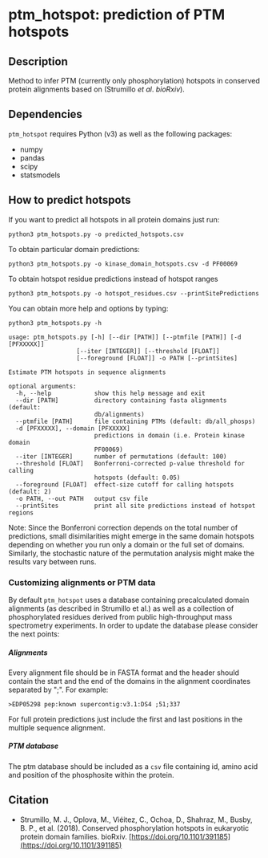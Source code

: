 # ptm_hotspot: prediction of PTM hotspots

## Description

Method to infer PTM (currently only phosphorylation) hotspots in conserved protein alignments based on (Strumillo *et al*. *bioRxiv*).

## Dependencies

`ptm_hotspot` requires Python (v3) as well as the following packages: 

- numpy
- pandas
- scipy
- statsmodels

## How to predict hotspots

If you want to predict all hotspots in all protein domains just run:

`python3 ptm_hotspots.py -o predicted_hotspots.csv`

To obtain particular domain predictions:

`python3 ptm_hotspots.py -o kinase_domain_hotspots.csv -d PF00069`

To obtain hotspot residue predictions instead of hotspot ranges 

`python3 ptm_hotspots.py -o hotspot_residues.csv --printSitePredictions`

You can obtain more help and options by typing:

`python3 ptm_hotspots.py -h`

	usage: ptm_hotspots.py [-h] [--dir [PATH]] [--ptmfile [PATH]] [-d [PFXXXXX]]
                       [--iter [INTEGER]] [--threshold [FLOAT]]
                       [--foreground [FLOAT]] -o PATH [--printSites]
	
	Estimate PTM hotspots in sequence alignments

	optional arguments:
	  -h, --help            show this help message and exit
	  --dir [PATH]          directory containing fasta alignments (default:
                            db/alignments)
	  --ptmfile [PATH]      file containing PTMs (default: db/all_phosps)
	  -d [PFXXXXX], --domain [PFXXXXX]
                            predictions in domain (i.e. Protein kinase domain
                            PF00069)
	  --iter [INTEGER]      number of permutations (default: 100)
	  --threshold [FLOAT]   Bonferroni-corrected p-value threshold for calling
                            hotspots (default: 0.05)
	  --foreground [FLOAT]  effect-size cutoff for calling hotspots (default: 2)
	  -o PATH, --out PATH   output csv file
	  --printSites          print all site predictions instead of hotspot regions

Note: Since the Bonferroni correction depends on the total number of predictions, small disimilarities might emerge in the same domain hotspots depending on whether you run only a domain or the full set of domains. Similarly, the stochastic nature of the permutation analysis might make the results vary between runs.

### Customizing alignments or PTM data

By default `ptm_hotspot` uses a database containing precalculated domain alignments (as described in Strumillo et al.) as well as a collection of phosphorylated residues derived from public high-throughput mass spectrometry experiments. In order to update the database please consider the next points:

##### Alignments

Every alignment file should be in FASTA format and the header should contain the start and the end of the domains in the alignment coordinates separated by ";". For example:
	
	>EDP05298 pep:known supercontig:v3.1:DS4 ;51;337

For full protein predictions just include the first and last positions in the multiple sequence alignment.

##### PTM database

The ptm database should be included as a `csv` file containing id, amino acid and position of the phosphosite within the protein.

## Citation

- Strumillo, M. J., Oplova, M., Viéitez, C., Ochoa, D., Shahraz, M., Busby, B. P., et al. (2018). Conserved phosphorylation hotspots in eukaryotic protein domain families. bioRxiv. [https://doi.org/10.1101/391185](https://doi.org/10.1101/391185)
